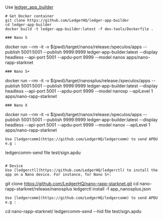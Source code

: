Use [ledger_app_builder](https://github.com/LedgerHQ/ledger-app-builder)

```
# Get Docker container
git clone https://github.com/LedgerHQ/ledger-app-builder
cd ledger-app-builder
docker build -t ledger-app-builder:latest -f dev-tools/Dockerfile .

### Nano S
```
docker run --rm -it -v $(pwd)/target/nanos/release:/speculos/apps --publish 5001:5001 --publish 9999:9999 ledger-app-builder:latest --display headless --api-port 5001 --apdu-port 9999 --model nanos apps/nano-rapp-starknet
```
### Nano S+
```
docker run --rm -it -v $(pwd)/target/nanosplus/release:/speculos/apps --publish 5001:5001 --publish 9999:9999 ledger-app-builder:latest --display headless --api-port 5001 --apdu-port 9999 --model nanosp --apiLevel 1 apps/nano-rapp-starknet
```
### Nano X
```
docker run --rm -it -v $(pwd)/target/nanox/release:/speculos/apps --publish 5001:5001 --publish 9999:9999 ledger-app-builder:latest --display headless --api-port 5001 --apdu-port 9999 --model nanox --apiLevel 1 apps/nano-rapp-starknet
```
Use [ledgercomm](https://github.com/LedgerHQ/ledgercomm) to send APDU e.g :
```
ledgercomm-send file test/sign.apdu
```

# Device
Use [ledgerctl](https://github.com/LedgerHQ/ledgerctl) to install the app on a Nano device. For instance, for Nano S+:
```
git clone https://github.com/LedgerHQ/nano-rapp-starknet.git
cd nano-rapp-starknet/release/nanosplus
ledgerctl install -f app_nanosplus.json
```
Use [ledgercomm](https://github.com/LedgerHQ/ledgercomm) to send APDU e.g :
```
cd nano-rapp-starknet/
ledgercomm-send --hid file test/sign.apdu
```